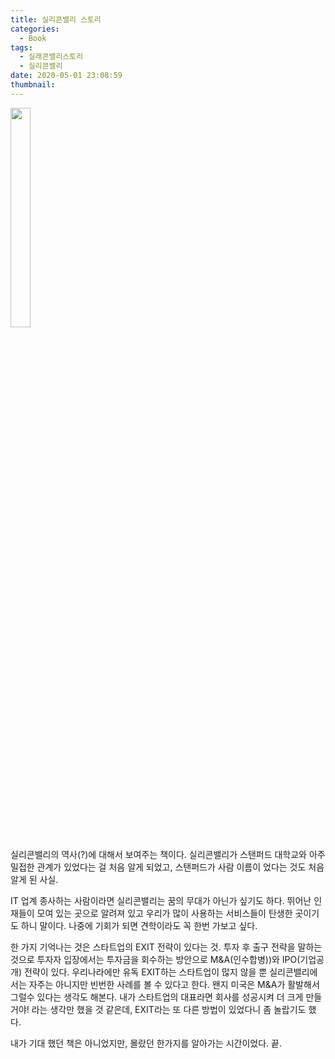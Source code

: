 ```yaml
---
title: 실리콘밸리 스토리
categories:
  - Book
tags:
  - 실래콘밸리스토리
  - 실리콘밸리
date: 2020-05-01 23:08:59
thumbnail:
---
```

<img src="http://image.yes24.com/goods/53025167/800x0"  width="25%" height="30%">

실리콘밸리의 역사(?)에 대해서 보여주는 책이다. 실리콘밸리가 스탠퍼드 대학교와 아주 밀접한 관계가 있었다는 걸 처음 알게 되었고, 스탠퍼드가 사람 이름이 었다는 것도 처음 알게 된 사실.

IT 업계 종사하는 사람이라면 실리콘밸리는 꿈의 무대가 아닌가 싶기도 하다. 뛰어난 인재들이 모여 있는 곳으로 알려져 있고 우리가 많이 사용하는 서비스들이 탄생한 곳이기도 하니 말이다. 나중에 기회가 되면 견학이라도 꼭 한번 가보고 싶다.

한 가지 기억나는 것은 스타트업의 EXIT 전략이 있다는 것. 투자 후 출구 전략을 말하는 것으로 투자자 입장에서는 투자금을 회수하는 방안으로 M&A(인수합병))와 IPO(기업공개) 전략이 있다. 우리나라에만 유독 EXIT하는 스타트업이 많지 않을 뿐 실리콘밸리에서는 자주는 아니지만 빈번한 사례를 볼 수 있다고 한다. 왠지 미국은 M&A가 활발해서 그럴수 있다는 생각도 해본다. 내가 스타트업의 대표라면 회사를 성공시켜 더 크게 만들거야! 라는 생각만 했을 것 같은데, EXIT라는 또 다른 방법이 있었다니 좀 놀랍기도 했다.

내가 기대 했던 책은 아니었지만, 몰랐던 한가지를 알아가는 시간이었다. 끝.
